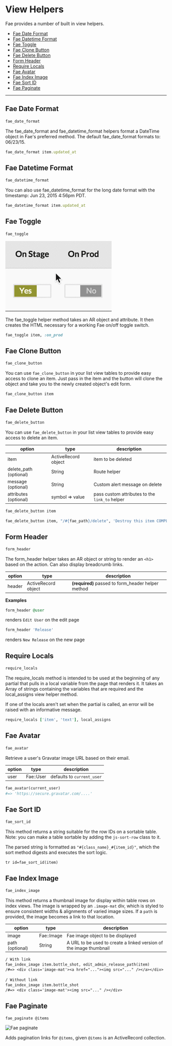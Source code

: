 # View Helpers

Fae provides a number of built in view helpers.

* [Fae Date Format](#fae-date-format)
* [Fae Datetime Format](#fae-datetime-format)
* [Fae Toggle](#fae-toggle)
* [Fae Clone Button](#fae-clone-button)
* [Fae Delete Button](#fae-delete-button)
* [Form Header](#form-header)
* [Require Locals](#require-locals)
* [Fae Avatar](#fae-avatar)
* [Fae Index Image](#fae-index-image)
* [Fae Sort ID](#fae-sort-id)
* [Fae Paginate](#fae-paginate)

---

## Fae Date Format

```ruby
fae_date_format
```

The fae_date_format and fae_datetime_format helpers format a DateTime object in Fae's preferred method.
The default fae_date_format formats to: 06/23/15.

```ruby
fae_date_format item.updated_at
```

## Fae Datetime Format

```ruby
fae_datetime_format
```

You can also use fae_datetime_format for the long date format with the timestamp: Jun 23, 2015  4:56pm PDT.

```ruby
fae_datetime_format item.updated_at
```

## Fae Toggle

```ruby
fae_toggle
```

![Fae toggle](https://raw.githubusercontent.com/wearefine/fae/master/docs/images/toggles.gif)

The fae_toggle helper method takes an AR object and attribute. It then creates the HTML necessary for a working Fae on/off toggle switch.

```ruby
fae_toggle item, :on_prod
```

## Fae Clone Button

```ruby
fae_clone_button
```

You can use `fae_clone_button` in your list view tables to provide easy access to clone an item. Just pass in the item and the button will clone the object and take you to the newly created object's edit form.

```ruby
fae_clone_button item
```

## Fae Delete Button

```ruby
fae_delete_button
```

You can use `fae_delete_button` in your list view tables to provide easy access to delete an item.

| option | type | description |
|---|---|---|
| item | ActiveRecord object | item to be deleted |
| delete_path (optional) | String | Route helper | delete endpoint |
| message (optional) | String | Custom alert message on delete
| attributes (optional) | symbol => value | pass custom attributes to the `link_to` helper |

```ruby
fae_delete_button item
```

```ruby
fae_delete_button item, "/#{fae_path}/delete", 'Destroy this item COMPLETELY', remote: true, data: { delete: 'true' }
```

## Form Header

```ruby
form_header
```

The form_header helper takes an AR object or string to render an `<h1>` based on the action. Can also display breadcrumb links.

| option | type | description |
|--------|------|-------------|
| header | ActiveRecord object | **(required)** passed to form_header helper method  |

**Examples**

```ruby
form_header @user
```
renders `Edit User` on the edit page

```ruby
form_header 'Release'
```
renders `New Release` on the new page

## Require Locals

```ruby
require_locals
```

The require_locals method is intended to be used at the beginning of any partial that pulls in a local variable from the page that renders it. It takes an Array of strings containing the variables that are required and the local_assigns view helper method.

If one of the locals aren't set when the partial is called, an error will be raised with an informative message.

```ruby
require_locals ['item', 'text'], local_assigns
```

## Fae Avatar

```ruby
fae_avatar
```

Retrieve a user's Gravatar image URL based on their email.

| option | type | description |
|---|---|---|
| user | Fae::User | defaults to `current_user` |

```ruby
fae_avatar(current_user)
#=> 'https://secure.gravatar.com/....'
```

## Fae Sort ID

```ruby
fae_sort_id
```

This method returns a string suitable for the row IDs on a sortable table. Note: you can make a table sortable by adding the `js-sort-row` class to it.

The parsed string is formatted as `"#{class_name}_#{item_id}"`, which the sort method digests and executes the sort logic.

```slim
tr id=fae_sort_id(item)
```

## Fae Index Image

```ruby
fae_index_image
```

This method returns a thumbnail image for display within table rows on index views. The image is wrapped by an `.image-mat` div, which is styled to ensure consistent widths & alignments of varied image sizes. If a `path` is provided, the image becomes a link to that location.

| option | type | description |
|---|---|---|
| image | Fae::Image | Fae image object to be displayed |
| path (optional) | String | A URL to be used to create a linked version of the image thumbnail |

```slim
/ With link
fae_index_image item.bottle_shot, edit_admin_release_path(item)
/#=> <div class='image-mat'><a href="..."><img src="..." /></a></div>

/ Without link
fae_index_image item.bottle_shot
/#=> <div class='image-mat'><img src="..." /></div>
```

## Fae Paginate

```slim
fae_paginate @items
```

![Fae paginate](https://raw.githubusercontent.com/wearefine/fae/master/docs/images/fae_paginate.png)

Adds pagination links for `@items`, given `@items` is an ActiveRecord collection.
